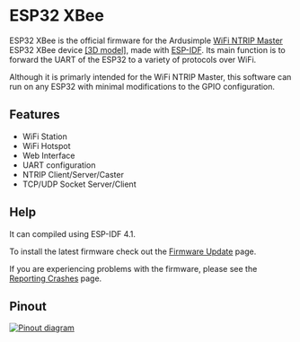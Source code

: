 # ESP32 XBee
ESP32 XBee is the official firmware for the Ardusimple [WiFi NTRIP Master](https://www.ardusimple.com/product/wifi-ntrip-master/) ESP32 XBee device [[3D model]](https://github.com/nebkat/esp32-xbee/blob/master/esp32-xbee-board.step), made with [ESP-IDF](https://github.com/espressif/esp-idf). Its main function is to forward the UART of the ESP32 to a variety of protocols over WiFi.

Although it is primarly intended for the WiFi NTRIP Master, this software can run on any ESP32 with minimal modifications to the GPIO configuration.

## Features
- WiFi Station
- WiFi Hotspot
- Web Interface
- UART configuration
- NTRIP Client/Server/Caster
- TCP/UDP Socket Server/Client

## Help
It can compiled using ESP-IDF 4.1.

To install the latest firmware check out the [Firmware Update](https://github.com/nebkat/esp32-xbee/wiki/Firmware-Update) page.

If you are experiencing problems with the firmware, please see the [Reporting Crashes](https://github.com/nebkat/esp32-xbee/wiki/Reporting-Crashes) page.

## Pinout
[![Pinout diagram](https://i.imgur.com/mjqNXxb.png)](https://github.com/nebkat/esp32-xbee/wiki/Pinout)
